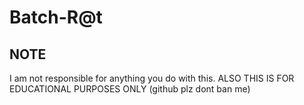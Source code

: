 # Batch-R@t

## NOTE

I am not responsible for anything you do with this. 
ALSO THIS IS FOR EDUCATIONAL PURPOSES ONLY (github plz dont ban me)
